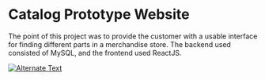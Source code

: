# Catalog Prototype Website

The point of this project was to provide the customer with a usable interface for finding different parts in a merchandise store. The backend used consisted of MySQL, and the frontend used ReactJS. 

[![Alternate Text]({image-url})]({https://youtu.be/WIxWr1XPusk} "Link Title")